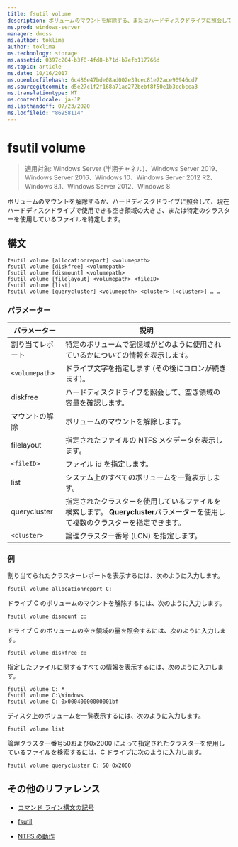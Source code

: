 ```yaml
---
title: fsutil volume
description: ボリュームのマウントを解除する、またはハードディスクドライブに照会して、ハードディスクドライブ上で現在使用可能な空き領域の容量や特定のクラスターを使用しているファイルを確認するには、fsutil volume コマンドの参照記事。
ms.prod: windows-server
manager: dmoss
ms.author: toklima
author: toklima
ms.technology: storage
ms.assetid: 0397c204-b3f8-4fd8-b71d-b7efb117766d
ms.topic: article
ms.date: 10/16/2017
ms.openlocfilehash: 6c486e47bde08ad002e39cec81e72ace90946cd7
ms.sourcegitcommit: d5e27c1f2f168a71ae272bebf8f50e1b3ccbcca3
ms.translationtype: MT
ms.contentlocale: ja-JP
ms.lasthandoff: 07/23/2020
ms.locfileid: "86958114"
---
```

# <a name="fsutil-volume"></a>fsutil volume

> 適用対象: Windows Server (半期チャネル)、Windows Server 2019、Windows Server 2016、Windows 10、Windows Server 2012 R2、Windows 8.1、Windows Server 2012、Windows 8

ボリュームのマウントを解除するか、ハードディスクドライブに照会して、現在ハードディスクドライブで使用できる空き領域の大きさ、または特定のクラスターを使用しているファイルを特定します。

## <a name="syntax"></a>構文

```
fsutil volume [allocationreport] <volumepath>
fsutil volume [diskfree] <volumepath>
fsutil volume [dismount] <volumepath>
fsutil volume [filelayout] <volumepath> <fileID>
fsutil volume [list]
fsutil volume [querycluster] <volumepath> <cluster> [<cluster>] … …
```

### <a name="parameters"></a>パラメーター

| パラメーター | 説明 |
| --------- | ----------- |
| 割り当てレポート | 特定のボリュームで記憶域がどのように使用されているかについての情報を表示します。 |
| `<volumepath>` | ドライブ文字を指定します (その後にコロンが続きます)。 |
| diskfree | ハードディスクドライブを照会して、空き領域の容量を確認します。 |
| マウントの解除 | ボリュームのマウントを解除します。 |
| filelayout | 指定されたファイルの NTFS メタデータを表示します。 |
| `<fileID>` | ファイル id を指定します。 |
| list | システム上のすべてのボリュームを一覧表示します。 |
| querycluster | 指定されたクラスターを使用しているファイルを検索します。 **Querycluster**パラメーターを使用して複数のクラスターを指定できます。 |
| `<cluster>` | 論理クラスター番号 (LCN) を指定します。 |

### <a name="examples"></a>例

割り当てられたクラスターレポートを表示するには、次のように入力します。

```
fsutil volume allocationreport C:
```

ドライブ C のボリュームのマウントを解除するには、次のように入力します。

```
fsutil volume dismount c:
```

ドライブ C のボリュームの空き領域の量を照会するには、次のように入力します。

```
fsutil volume diskfree c:
```

指定したファイルに関するすべての情報を表示するには、次のように入力します。

```
fsutil volume C: *
fsutil volume C:\Windows
fsutil volume C: 0x00040000000001bf
```

ディスク上のボリュームを一覧表示するには、次のように入力します。

```
fsutil volume list
```

論理クラスター番号50および0x2000 によって指定されたクラスターを使用しているファイルを検索するには、C ドライブに次のように入力します。

```
fsutil volume querycluster C: 50 0x2000
```

## <a name="additional-references"></a>その他のリファレンス

- [コマンド ライン構文の記号](command-line-syntax-key.md)

- [fsutil](fsutil.md)

- [NTFS の動作](/previous-versions/windows/it-pro/windows-server-2003/cc781134(v=ws.10))

